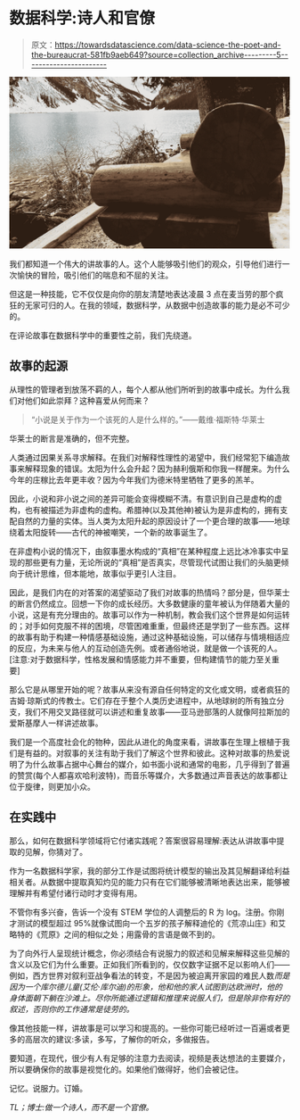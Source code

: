 # 数据科学:诗人和官僚

> 原文：<https://towardsdatascience.com/data-science-the-poet-and-the-bureaucrat-581fb9aeb649?source=collection_archive---------5----------------------->

![](img/497897e35bac5cfdc72c16dc4d12bea1.png)

我们都知道一个伟大的讲故事的人。这个人能够吸引他们的观众，引导他们进行一次愉快的冒险，吸引他们的喘息和不屈的关注。

但这是一种技能，它不仅仅是向你的朋友清楚地表达凌晨 3 点在麦当劳的那个疯狂的无家可归的人。在我的领域，数据科学，从数据中创造故事的能力是必不可少的。

在评论故事在数据科学中的重要性之前，我们先绕道。

## **故事的起源**

从理性的管理者到放荡不羁的人，每个人都从他们所听到的故事中成长。为什么我们对他们如此崇拜？这种喜爱从何而来？

> “小说是关于作为一个该死的人是什么样的。”——戴维·福斯特·华莱士

华莱士的断言是准确的，但不完整。

人类通过因果关系寻求解释。在我们对解释性理性的渴望中，我们经常犯下编造故事来解释现象的错误。太阳为什么会升起？因为赫利俄斯和你我一样醒来。为什么今年的庄稼比去年更丰收？因为今年我们为德米特里牺牲了更多的羔羊。

因此，小说和非小说之间的差异可能会变得模糊不清。有意识到自己是虚构的虚构，也有被描述为非虚构的虚构。希腊神(以及其他神)被认为是非虚构的，拥有支配自然的力量的实体。当人类为太阳升起的原因设计了一个更合理的故事——地球绕着太阳旋转——古代的神被嘲笑，一个新的故事诞生了。

在非虚构小说的情况下，由叙事墨水构成的“真相”在某种程度上远比冰冷事实中呈现的那些更有力量，无论所说的“真相”是否真实，尽管现代试图让我们的头脑更倾向于统计思维，但本能地，故事似乎更引人注目。

因此，是我们内在的对答案的渴望驱动了我们对故事的热情吗？部分是，但华莱士的断言仍然成立。回想一下你的成长经历。大多数健康的童年被认为伴随着大量的小说，这是有充分理由的。故事可以作为一种机制，教会我们这个世界是如何运转的；对手如何克服不祥的困境，尽管困难重重，但最终还是学到了一些东西。这样的故事有助于构建一种情感基础设施，通过这种基础设施，可以储存与情境相适应的反应，为未来与他人的互动创造先例。或者通俗地说，就是做一个该死的人。[注意:对于数据科学，性格发展和情感能力并不重要，但构建情节的能力至关重要]

那么它是从哪里开始的呢？故事从来没有源自任何特定的文化或文明，或者疯狂的吉姆·琼斯式的传教士。它们存在于整个人类历史进程中，从地球树的所有独立分支，我们不用交叉路径就可以讲述和重复故事——亚马逊部落的人就像阿拉斯加的爱斯基摩人一样讲述故事。

我们是一个高度社会化的物种，因此从进化的角度来看，讲故事在生理上根植于我们是有益的。对叙事的关注有助于我们了解这个世界和彼此。这种对故事的热爱说明了为什么故事占据中心舞台的媒介，如书面小说和通常的电影，几乎得到了普遍的赞赏(每个人都喜欢哈利波特)，而音乐等媒介，大多数通过声音表达的故事都让位于旋律，则更加小众。

## **在实践中**

那么，如何在数据科学领域将它付诸实践呢？答案很容易理解:表达从讲故事中提取的见解，你猜对了。

作为一名数据科学家，我的部分工作是试图将统计模型的输出及其见解翻译给利益相关者。从数据中提取真知灼见的能力只有在它们能够被清晰地表达出来，能够被理解并有希望付诸行动时才变得有用。

不管你有多兴奋，告诉一个没有 STEM 学位的人调整后的 R 为 log。注册。你刚才测试的模型超过 95%就像试图向一个五岁的孩子解释迪伦的《荒凉山庄》和艾略特的《荒原》之间的相似之处；用露骨的言语是做不到的。

为了向外行人呈现统计概念，你必须结合有说服力的叙述和见解来解释这些见解的含义以及它们为什么重要。正如我们所看到的，仅仅数字证据不足以影响人们——例如，西方世界对叙利亚战争看法的转变，不是因为被迫离开家园的难民人数*而是因为一个库尔德儿童(艾伦·库尔迪)的形象，他和他的家人试图到达欧洲时，他的身体面朝下躺在沙滩上。尽你所能通过逻辑和推理来说服人们，但是除非你有好的叙述，否则你的工作通常是徒劳的。*

像其他技能一样，讲故事是可以学习和提高的。一些你可能已经听过一百遍或者更多的高层次的建议:多读，多写，了解你的听众，多做报告。

要知道，在现代，很少有人有足够的注意力去阅读，视频是表达想法的主要媒介，所以要确保你的故事是视觉化的。如果他们做得好，他们会被记住。

记忆。说服力。订婚。

*TL；博士:做一个诗人，而不是一个官僚。*